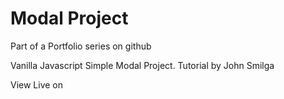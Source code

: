 # Modal Project
Part of a Portfolio series on github

Vanilla Javascript Simple Modal Project. Tutorial by John Smilga

View Live on

